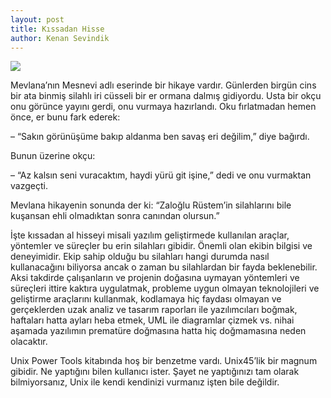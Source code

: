 ```yaml
---
layout: post
title: Kıssadan Hisse
author: Kenan Sevindik
---
```


![](http://kenansevindik.com/assets/images/kissadan_hisse.jpeg)

Mevlana’nın Mesnevi adlı eserinde bir hikaye vardır. Günlerden birgün cins bir ata binmiş silahlı iri cüsseli bir er 
ormana dalmış gidiyordu. Usta bir okçu onu görünce yayını gerdi, onu vurmaya hazırlandı. Oku fırlatmadan hemen önce, er 
bunu fark ederek:

– “Sakın görünüşüme bakıp aldanma ben savaş eri değilim,” diye bağırdı.

Bunun üzerine okçu:

– “Az kalsın seni vuracaktım, haydi yürü git işine,” dedi ve onu vurmaktan vazgeçti.

Mevlana hikayenin sonunda der ki: “Zaloğlu Rüstem’in silahlarını bile kuşansan ehli olmadıktan sonra canından olursun.”

İşte kıssadan al hisseyi misali yazılım geliştirmede kullanılan araçlar, yöntemler ve süreçler bu erin silahları gibidir. 
Önemli olan ekibin bilgisi ve deneyimidir. Ekip sahip olduğu bu silahları hangi durumda nasıl kullanacağını biliyorsa ancak 
o zaman bu silahlardan bir fayda beklenebilir. Aksi takdirde çalışanların ve projenin doğasına uymayan yöntemleri ve 
süreçleri ittire kaktıra uygulatmak, probleme uygun olmayan teknolojileri ve geliştirme araçlarını kullanmak, kodlamaya 
hiç faydası olmayan ve gerçeklerden uzak analiz ve tasarım raporları ile yazılımcıları boğmak, haftaları hatta ayları heba 
etmek, UML ile diagramlar çizmek vs. nihai aşamada yazılımın prematüre doğmasına hatta hiç doğmamasına neden olacaktır.

Unix Power Tools kitabında hoş bir benzetme vardı. Unix45’lik bir magnum gibidir. Ne yaptığını bilen kullanıcı ister. 
Şayet ne yaptığınızı tam olarak bilmiyorsanız, Unix ile kendi kendinizi vurmanız işten bile değildir.
